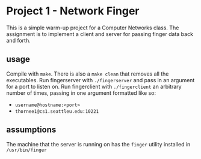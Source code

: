 # Project 1 - Network Finger
This is a simple warm-up project for a Computer Networks class. The assignment is to implement a client and server for passing finger data back and forth.

## usage
Compile with `make`. There is also a `make clean` that removes all the executables. Run fingerserver with `./fingerserver` and pass in an argument for a port to listen on. Run fingerclient with `./fingerclient` an arbitrary number of times, passing in one argument formatted like so:
  - `username@hostname:<port>`
  - `thornee1@cs1.seattleu.edu:10221`

## assumptions
The machine that the server is running on has the `finger` utility installed in `/usr/bin/finger`
